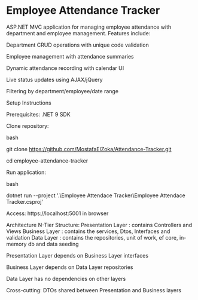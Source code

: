 # Employee Attendance Tracker
ASP.NET MVC application for managing employee attendance with department and employee management. Features include:

Department CRUD operations with unique code validation

Employee management with attendance summaries

Dynamic attendance recording with calendar UI

Live status updates using AJAX/jQuery

Filtering by department/employee/date range

Setup Instructions

Prerequisites: .NET 9 SDK

Clone repository:

bash

git clone https://github.com/MostafaElZoka/Attendance-Tracker.git

cd employee-attendance-tracker

Run application:

bash

dotnet run --project '.\Employee Attendace Tracker\Employee Attendace Tracker.csproj'

Access: https://localhost:5001 in browser

Architecture
N-Tier Structure:
Presentation Layer : contains Controllers and Views 
Business Layer : contains the services, Dtos, Interfaces and validation
Data Layer : contains the repositories, unit of work, ef core, in-memory db and data seeding

Presentation Layer depends on Business Layer interfaces

Business Layer depends on Data Layer repositories

Data Layer has no dependencies on other layers

Cross-cutting: DTOs shared between Presentation and Business layers
